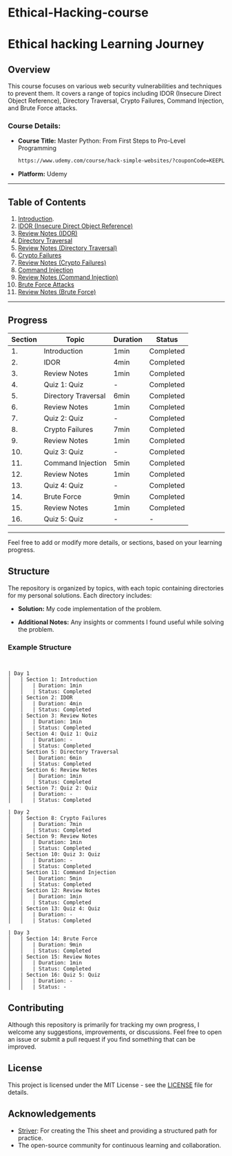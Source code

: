 # Ethical-Hacking-course
# Ethical hacking  Learning Journey

## Overview

This course focuses on various web security vulnerabilities and techniques to prevent them. It covers a range of topics including IDOR (Insecure Direct Object Reference), Directory Traversal, Crypto Failures, Command Injection, and Brute Force attacks.

### Course Details:
- **Course Title:** Master Python: From First Steps to Pro-Level Programming
  ```bash
  https://www.udemy.com/course/hack-simple-websites/?couponCode=KEEPLEARNING
  ```
- **Platform:** Udemy

---

## Table of Contents

1. [Introduction](#section-1).
2. [IDOR (Insecure Direct Object Reference)](#section-2)
3. [Review Notes (IDOR)](#section-3)
4. [Directory Traversal](#section-4)
5. [Review Notes (Directory Traversal)](#section-5)
6. [Crypto Failures](#section-6)
7. [Review Notes (Crypto Failures)](#section-7)
8. [Command Injection](#section-8)
9. [Review Notes (Command Injection)](#section-9)
10. [Brute Force Attacks](#section-10)
11. [Review Notes (Brute Force)](#section-11)


---


## Progress

| Section | Topic | Duration | Status |
| --- | --- | --- | --- |
| 1. | Introduction | 1min | Completed |
| 2. | IDOR | 4min | Completed |
| 3. | Review Notes | 1min | Completed |
| 4. | Quiz 1: Quiz | - | Completed |
| 5. | Directory Traversal | 6min | Completed |
| 6. | Review Notes | 1min | Completed |
| 7. | Quiz 2: Quiz | - | Completed |
| 8. | Crypto Failures | 7min | Completed |
| 9. | Review Notes | 1min | Completed |
| 10. | Quiz 3: Quiz | - | Completed |
| 11. | Command Injection | 5min | Completed |
| 12. | Review Notes | 1min | Completed |
| 13. | Quiz 4: Quiz | - | Completed |
| 14. | Brute Force | 9min | Completed |
| 15. | Review Notes | 1min | Completed |
| 16. | Quiz 5: Quiz | - | - |

---

Feel free to add or modify more details, or sections, based on your learning progress.

## Structure  

The repository is organized by topics, with each topic containing directories for my personal solutions. Each directory includes:  

- **Solution:** My code implementation of the problem.
  
- **Additional Notes:** Any insights or comments I found useful while solving the problem.
  
### Example Structure
```


| Day 1
│   | Section 1: Introduction
│   │   | Duration: 1min
│   │   | Status: Completed
│   | Section 2: IDOR
│   │   | Duration: 4min
│   │   | Status: Completed
│   | Section 3: Review Notes
│   │   | Duration: 1min
│   │   | Status: Completed
│   | Section 4: Quiz 1: Quiz
│   │   | Duration: -
│   │   | Status: Completed
│   | Section 5: Directory Traversal
│   │   | Duration: 6min
│   │   | Status: Completed
│   | Section 6: Review Notes
│   │   | Duration: 1min
│   │   | Status: Completed
│   | Section 7: Quiz 2: Quiz
│   │   | Duration: -
│   │   | Status: Completed

| Day 2
│   | Section 8: Crypto Failures
│   │   | Duration: 7min
│   │   | Status: Completed
│   | Section 9: Review Notes
│   │   | Duration: 1min
│   │   | Status: Completed
│   | Section 10: Quiz 3: Quiz
│   │   | Duration: -
│   │   | Status: Completed
│   | Section 11: Command Injection
│   │   | Duration: 5min
│   │   | Status: Completed
│   | Section 12: Review Notes
│   │   | Duration: 1min
│   │   | Status: Completed
│   | Section 13: Quiz 4: Quiz
│   │   | Duration: -
│   │   | Status: Completed

| Day 3
│   | Section 14: Brute Force
│   │   | Duration: 9min
│   │   | Status: Completed
│   | Section 15: Review Notes
│   │   | Duration: 1min
│   │   | Status: Completed
│   | Section 16: Quiz 5: Quiz
│   │   | Duration: -
│   │   | Status: -

```



## Contributing

Although this repository is primarily for tracking my own progress, I welcome any suggestions, improvements, or discussions. Feel free to open an issue or submit a pull request if you find something that can be improved.

## License

This project is licensed under the MIT License - see the [LICENSE](LICENSE) file for details.

## Acknowledgements

- [Striver](https://takeuforward.org/strivers-a2z-dsa-course/strivers-a2z-dsa-course-sheet-2/): For creating the This  sheet and providing a structured path for practice.
- The open-source community for continuous learning and collaboration.









